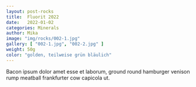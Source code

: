 ```yaml
---
layout: post-rocks
title:  Fluorit 2022
date:   2022-01-02
categories: Minerals
author: Mika
image: "img/rocks/002-1.jpg"
gallery: [ "002-1.jpg", "002-2.jpg" ]
weight: 50g
color: "golden, teilweise grün bläulich"
---
```


Bacon ipsum dolor amet esse et laborum, ground round hamburger venison rump meatball frankfurter cow capicola ut.
